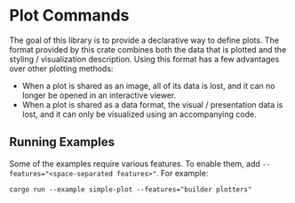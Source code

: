 # Plot Commands
The goal of this library is to provide a declarative way to define plots. The format provided by this crate combines both the data that is plotted and the styling / visualization description. Using this format has a few advantages over other plotting methods:
- When a plot is shared as an image, all of its data is lost, and it can no longer be opened in an interactive viewer.
- When a plot is shared as a data format, the visual / presentation data is lost, and it can only be visualized using an accompanying code.

## Running Examples
Some of the examples require various features. To enable them, add `--features="<space-separated features>"`. For example:
```
cargo run --example simple-plot --features="builder plotters"
```
